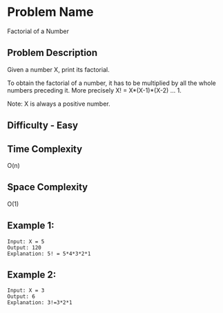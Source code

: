 # Problem Name 
Factorial of a Number

## Problem Description

Given a number X,  print its factorial.

To obtain the factorial of a number, it has to be multiplied by all the whole numbers preceding it. More precisely X! = X*(X-1)*(X-2) … 1.

Note: X  is always a positive number. 

## Difficulty - Easy

## Time Complexity
O(n)

## Space Complexity
O(1)

## Example 1:
```
Input: X = 5
Output: 120
Explanation: 5! = 5*4*3*2*1
```

## Example 2:
```
Input: X = 3
Output: 6
Explanation: 3!=3*2*1
```